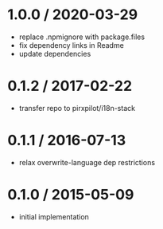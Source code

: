 
1.0.0 / 2020-03-29
==================

 * replace .npmignore with package.files
 * fix dependency links in Readme
 * update dependencies

0.1.2 / 2017-02-22
==================

 * transfer repo to pirxpilot/i18n-stack

0.1.1 / 2016-07-13
==================

 * relax overwrite-language dep restrictions

0.1.0 / 2015-05-09
==================

 * initial implementation
